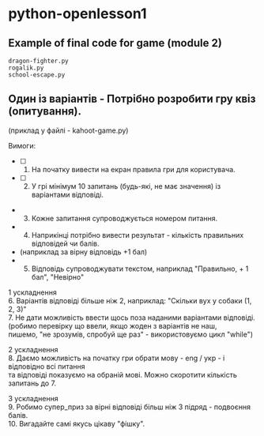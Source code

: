 # python-openlesson1
## Example of final code for game (module 2)
	dragon-fighter.py
	rogalik.py
	school-escape.py

## Один із варіантів - Потрібно розробити гру квіз (опитування).
(приклад у файлі - kahoot-game.py)  

Вимоги:  
- [ ]	1. На початку вивести на екран правила гри для користувача.  
- [ ] 	2. У грі мінімум 10 запитань (будь-які, не має значення) із варіантами відповіді.  
- 3. Кожне запитання супроводжується номером питання.  
- 4. Наприкінці потрібно вивести результат - кількість правильних відповідей чи балів.  
- (наприклад за вірну відповідь +1 бал)  
- 5. Відповідь супроводжувати текстом, наприклад "Правильно, + 1 бал", "Невірно"  

1 ускладнення  
	6. Варіантів відповіді більше ніж 2, наприклад: "Скільки вух у собаки (1, 2, 3)"  
	7. Не дати можливість ввести щось поза наданими варіантами відповіді.  
		(робимо перевірку що ввели, якщо жоден з варіантів не наш,  
		 пишемо, "не зрозумів, спробуй ще раз" - використовуємо цикл "while")  

2 ускладнення  
	8. Даємо можливість на початку гри обрати мову - eng / укр - і відповідно всі питання  
		 та відповіді показуємо на обраній мові. Можно скоротити кількість запитань до 7.  

3 ускладнення  
	9. Робимо супер_приз за вірні відповіді більш ніж 3 підряд - подвоєння балів.  
	10. Вигадайте самі якусь цікаву "фішку".  
